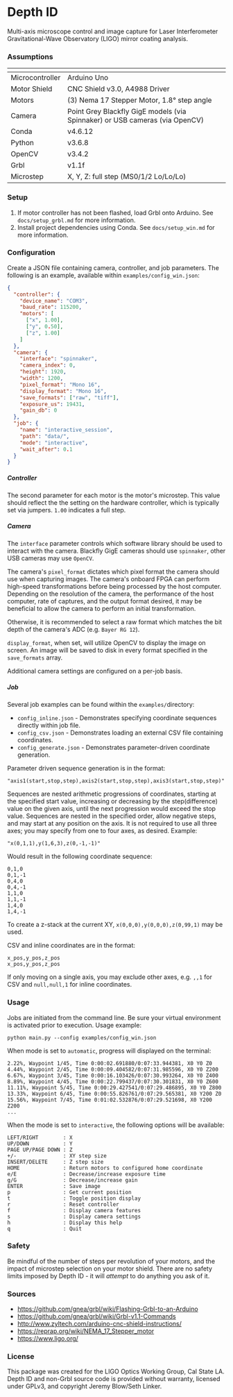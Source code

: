 # Depth ID

Multi-axis microscope control and image capture for Laser Interferometer 
Gravitational-Wave Observatory (LIGO) mirror coating analysis.

### Assumptions

[]() | []()
--- | ---
Microcontroller | Arduino Uno
Motor Shield | CNC Shield v3.0, A4988 Driver 
Motors | (3) Nema 17 Stepper Motor, 1.8° step angle
Camera | Point Grey Blackfly GigE models (via Spinnaker) or USB cameras (via OpenCV)
Conda  | v4.6.12
Python | v3.6.8
OpenCV | v3.4.2
Grbl   | v1.1f
Microstep | X, Y, Z: full step (MS0/1/2 Lo/Lo/Lo)

### Setup

1. If motor controller has not been flashed, load Grbl onto Arduino. See `docs/setup_grbl.md` for more information.
2. Install project dependencies using Conda. See `docs/setup_win.md` for more information. 

### Configuration

Create a JSON file containing camera, controller, and job  parameters. The following is an 
example, available within `examples/config_win.json`:

```json
{
  "controller": {
    "device_name": "COM3",
    "baud_rate": 115200,
    "motors": [
      ["x", 1.00],
      ["y", 0.50],
      ["z", 1.00]
    ]
  },
  "camera": {
    "interface": "spinnaker",
    "camera_index": 0,
    "height": 1920,
    "width": 1200,
    "pixel_format": "Mono 16",
    "display_format": "Mono 16",
    "save_formats": ["raw", "tiff"],
    "exposure_us": 19431,
    "gain_db": 0
  },
  "job": {
    "name": "interactive_session",
    "path": "data/",
    "mode": "interactive",
    "wait_after": 0.1
  }
}
```

##### Controller

The second parameter for each motor is the motor's microstep. This value should reflect the 
the setting on the hardware controller, which is typically set via jumpers. `1.00` indicates 
a full step.

##### Camera

The `interface` parameter controls which software library should be used to interact with
the camera. Blackfly GigE cameras should use `spinnaker`, other USB cameras may use `OpenCV`.

The camera's `pixel_format` dictates which pixel format the camera should use when 
capturing images.  The camera's onboard FPGA can perform high-speed transformations before 
being processed by the host computer. Depending on the resolution of the camera, the 
performance of the host computer, rate of captures, and the output format desired, it may 
be beneficial to allow the camera to perform an initial transformation. 

Otherwise, it is recommended to select a raw format which matches the bit depth of the 
camera's ADC (e.g. `Bayer RG 12`). 

`display_format`, when set, will utilize OpenCV to display the image on screen. An image will 
be saved to disk in every format specified in the `save_formats` array.

Additional camera settings are configured on a per-job basis. 

##### Job

Several job examples can be found within the `examples/`directory:

* `config_inline.json` - Demonstrates specifying coordinate sequences directly within job file.
* `config_csv.json` - Demonstrates loading an external CSV file containing coordinates.
* `config_generate.json` - Demonstrates parameter-driven coordinate generation. 

Parameter driven sequence generation is in the format:

    "axis1(start,stop,step),axis2(start,stop,step),axis3(start,stop,step)"

Sequences are nested arithmetic progressions of coordinates, starting at the
specified start value, increasing or decreasing by the step(difference) value
on the given axis, until the next progression would exceed the stop value. 
Sequences are nested in the specified order, allow negative steps, and may 
start at any position on the axis. It is not required to use all three axes; 
you may specify from one to four axes, as desired.
Example:

    "x(0,1,1),y(1,6,3),z(0,-1,-1)"

Would result in the following coordinate sequence:

    0,1,0
    0,1,-1
    0,4,0
    0,4,-1
    1,1,0
    1,1,-1
    1,4,0
    1,4,-1
    
To create a z-stack at the current XY, `x(0,0,0),y(0,0,0),z(0,99,1)` may be used.  
    
CSV and inline coordinates are in the format:

    x_pos,y_pos,z_pos
    x_pos,y_pos,z_pos
    
If only moving on a single axis, you may exclude other axes, e.g. `,,1` for CSV and `null,null,1`
for inline coordinates. 


### Usage

Jobs are initiated from the command line. Be sure your virtual environment is activated
prior to execution. Usage example:

    python main.py --config examples/config_win.json
    
When mode is set to `automatic`, progress will displayed on the terminal:

    2.22%, Waypoint 1/45, Time 0:00:02.691880/0:07:33.944381, X0 Y0 Z0
    4.44%, Waypoint 2/45, Time 0:00:09.404582/0:07:31.985596, X0 Y0 Z200
    6.67%, Waypoint 3/45, Time 0:00:16.103426/0:07:30.993264, X0 Y0 Z400
    8.89%, Waypoint 4/45, Time 0:00:22.799437/0:07:30.301831, X0 Y0 Z600
    11.11%, Waypoint 5/45, Time 0:00:29.427541/0:07:29.486895, X0 Y0 Z800
    13.33%, Waypoint 6/45, Time 0:00:55.826761/0:07:29.565381, X0 Y200 Z0
    15.56%, Waypoint 7/45, Time 0:01:02.532876/0:07:29.521698, X0 Y200 Z200
    ...

When the mode is set to `interactive`, the following options will be available:

    LEFT/RIGHT        : X
    UP/DOWN           : Y
    PAGE UP/PAGE DOWN : Z
    +/-               : XY step size
    INSERT/DELETE     : Z step size
    HOME              : Return motors to configured home coordinate
    e/E               : Decrease/increase exposure time
    g/G               : Decrease/increase gain
    ENTER             : Save image
    p                 : Get current position
    t                 : Toggle position display
    r                 : Reset controller
    f                 : Display camera features
    s                 : Display camera settings
    h                 : Display this help
    q                 : Quit

### Safety

Be mindful of the number of steps per revolution of your motors, and the impact of microstep
selection on your motor shield. There are no safety limits imposed by Depth ID - it will 
_attempt_ to do anything you ask of it. 

### Sources

* https://github.com/gnea/grbl/wiki/Flashing-Grbl-to-an-Arduino
* https://github.com/gnea/grbl/wiki/Grbl-v1.1-Commands
* http://www.zyltech.com/arduino-cnc-shield-instructions/
* https://reprap.org/wiki/NEMA_17_Stepper_motor
* https://www.ligo.org/

### License

This package was created for the LIGO Optics Working Group, Cal State LA. Depth ID and non-Grbl 
source code is provided without warranty, licensed under GPLv3, and copyright 
Jeremy Blow/Seth Linker. 